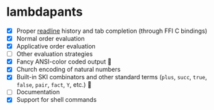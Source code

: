 # lambdapants

- [x] Proper [readline](http://tiswww.cwru.edu/php/chet/readline/rltop.html) history and tab completion (through FFI C bindings)
- [x] Normal order evaluation
- [x] Applicative order evaluation
- [ ] Other evaluation strategies
- [x] Fancy ANSI-color coded output :rainbow:
- [x] Church encoding of natural numbers
- [x] Built-in SKI combinators and other standard terms (`plus`, `succ`, `true`, `false`, `pair`, `fact`, `Y`, etc.) :ski:
- [ ] Documentation
- [x] Support for shell commands
